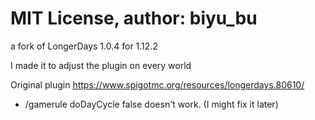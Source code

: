 # MIT License, author: biyu_bu

a fork of LongerDays 1.0.4 for 1.12.2

I made it to adjust the plugin on every world

Original plugin
https://www.spigotmc.org/resources/longerdays.80610/

- /gamerule doDayCycle false doesn't work. (I might fix it later)
